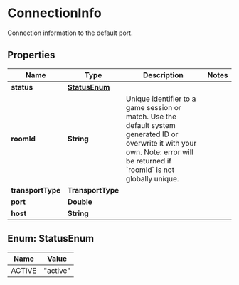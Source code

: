 

# ConnectionInfo

Connection information to the default port.

## Properties

| Name | Type | Description | Notes |
|------------ | ------------- | ------------- | -------------|
|**status** | [**StatusEnum**](#StatusEnum) |  |  |
|**roomId** | **String** | Unique identifier to a game session or match. Use the default system generated ID or overwrite it with your own. Note: error will be returned if &#x60;roomId&#x60; is not globally unique. |  |
|**transportType** | **TransportType** |  |  |
|**port** | **Double** |  |  |
|**host** | **String** |  |  |



## Enum: StatusEnum

| Name | Value |
|---- | -----|
| ACTIVE | &quot;active&quot; |



